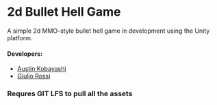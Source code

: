 # 2d Bullet Hell Game


A simple 2d MMO-style bullet hell game in development 
using the Unity platform. 

#### Developers: 
- [Austin Kobayashi](https://github.com/austinkobayashi])
- [Giulio Rossi](https://github.com/ciuffi)

### Requres GIT LFS to pull all the assets
